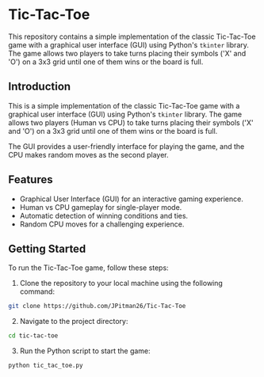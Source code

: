 # Tic-Tac-Toe
This repository contains a simple implementation of the classic Tic-Tac-Toe game with a graphical user interface (GUI) using Python's `tkinter` library. The game allows two players to take turns placing their symbols ('X' and 'O') on a 3x3 grid until one of them wins or the board is full.
## Introduction
This is a simple implementation of the classic Tic-Tac-Toe game with a graphical user interface (GUI) using Python's `tkinter` library. The game allows two players (Human vs CPU) to take turns placing their symbols ('X' and 'O') on a 3x3 grid until one of them wins or the board is full.

The GUI provides a user-friendly interface for playing the game, and the CPU makes random moves as the second player.

## Features
- Graphical User Interface (GUI) for an interactive gaming experience.
- Human vs CPU gameplay for single-player mode.
- Automatic detection of winning conditions and ties.
- Random CPU moves for a challenging experience.

## Getting Started
To run the Tic-Tac-Toe game, follow these steps:

1. Clone the repository to your local machine using the following command:<br>
```bash
git clone https://github.com/JPitman26/Tic-Tac-Toe
```

2. Navigate to the project directory:<br>
```bash
cd tic-tac-toe
```

3. Run the Python script to start the game:
```bash
python tic_tac_toe.py
```

